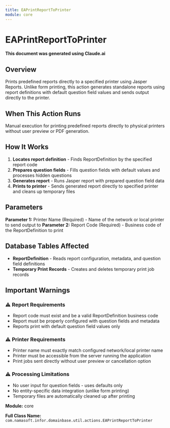 ```yaml
---
title: EAPrintReportToPrinter
module: core
---
```



<div class='entity-flows'>

# EAPrintReportToPrinter

**This document was generated using Claude.ai**

## Overview

Prints predefined reports directly to a specified printer using Jasper Reports. Unlike form printing, this action generates standalone reports using report definitions with default question field values and sends output directly to the printer.

## When This Action Runs

Manual execution for printing predefined reports directly to physical printers without user preview or PDF generation.

## How It Works

1. **Locates report definition** - Finds ReportDefinition by the specified report code
2. **Prepares question fields** - Fills question fields with default values and processes hidden questions
3. **Generates report** - Runs Jasper report with prepared question field data
4. **Prints to printer** - Sends generated report directly to specified printer and cleans up temporary files

## Parameters

**Parameter 1:** Printer Name (Required) - Name of the network or local printer to send output to
**Parameter 2:** Report Code (Required) - Business code of the ReportDefinition to print

## Database Tables Affected

- **ReportDefinition** - Reads report configuration, metadata, and question field definitions
- **Temporary Print Records** - Creates and deletes temporary print job records

## Important Warnings

### ⚠️ Report Requirements
- Report code must exist and be a valid ReportDefinition business code
- Report must be properly configured with question fields and metadata
- Reports print with default question field values only

### ⚠️ Printer Requirements
- Printer name must exactly match configured network/local printer name
- Printer must be accessible from the server running the application
- Print jobs sent directly without user preview or cancellation option

### ⚠️ Processing Limitations
- No user input for question fields - uses defaults only
- No entity-specific data integration (unlike form printing)
- Temporary files are automatically cleaned up after printing

**Module:** core

**Full Class Name:** `com.namasoft.infor.domainbase.util.actions.EAPrintReportToPrinter`


</div>
